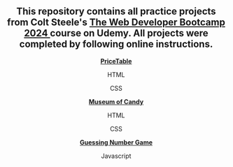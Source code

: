 

<div align="center">

<h2>This repository contains all practice projects from Colt Steele's <a href="https://www.udemy.com/course/the-web-developer-bootcamp/">The Web Developer Bootcamp 2024 </a> course on Udemy. All projects were completed by following online instructions.</h2>
<p><a href="https://github.com/DayDreamYGithub/Udemy-WebDevelopment-Practice/tree/main/PriceTable"><strong>PriceTable</strong></a>
  <p>HTML</p>
  <p>CSS</p>
</p>
<p><a href="#"><strong>Museum of Candy</strong></a>
  <p>HTML</p>
  <p>CSS</p>
</p>
<p><a href="#"><strong>Guessing Number Game</strong></a>
  <p>Javascript</p>
</p>


</div>
